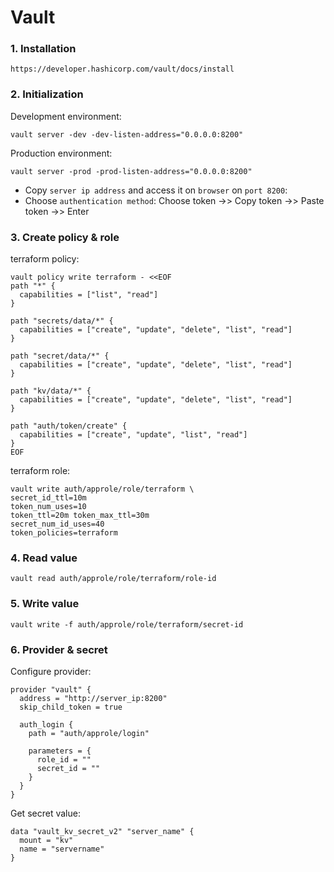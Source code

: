 # Vault 

### 1. Installation
```
https://developer.hashicorp.com/vault/docs/install
```

### 2. Initialization
Development environment:
```
vault server -dev -dev-listen-address="0.0.0.0:8200"
```

Production environment:
```
vault server -prod -prod-listen-address="0.0.0.0:8200"
```

* Copy `server ip address` and access it on `browser` on `port 8200`:
* Choose `authentication method`: Choose token ->> Copy token ->> Paste token ->> Enter

### 3. Create policy & role
terraform policy:
```
vault policy write terraform - <<EOF 
path "*" {
  capabilities = ["list", "read"]
}

path "secrets/data/*" {
  capabilities = ["create", "update", "delete", "list", "read"]
}

path "secret/data/*" {
  capabilities = ["create", "update", "delete", "list", "read"]
}

path "kv/data/*" {
  capabilities = ["create", "update", "delete", "list", "read"]
}

path "auth/token/create" {
  capabilities = ["create", "update", "list", "read"]
}
EOF
```

terraform role:
```
vault write auth/approle/role/terraform \
secret_id_ttl=10m
token_num_uses=10
token_ttl=20m token_max_ttl=30m
secret_num_id_uses=40
token_policies=terraform
```

### 4. Read value
```
vault read auth/approle/role/terraform/role-id
```

### 5. Write value
```
vault write -f auth/approle/role/terraform/secret-id
```

### 6. Provider & secret
Configure provider:
```
provider "vault" {
  address = "http://server_ip:8200"
  skip_child_token = true

  auth_login {
    path = "auth/approle/login"

    parameters = {
      role_id = ""
      secret_id = ""
    }
  }
}
```

Get secret value:
```
data "vault_kv_secret_v2" "server_name" {
  mount = "kv"
  name = "servername"
}
```
